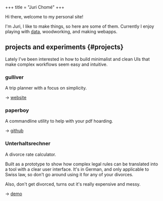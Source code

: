 +++
title = "Juri Chomé"
+++

Hi there, welcome to my personal site!

I'm Juri, I like to make things, so here are some of them. Currently I enjoy playing with [data](https://d-one.ai), woodworking, and making webapps.

## projects and experiments {#projects}

Lately I've been interested in how to build minimalist and clean UIs that make complex workflows seem easy and intuitive.

### gulliver

A trip planner with a focus on simplicity.

→ [website](https://gllvr.com)


### paperboy

A commandline utility to help with your pdf hoarding.

→ [github](https://github.com/2mol/pboy)


### Unterhaltsrechner

A divorce rate calculator.

Built as a prototype to show how complex legal rules can be translated into a tool with a clear user interface. It's in German, and only applicable to Swiss law, so don't go around using it for any of your divorces.

Also, don't get divorced, turns out it's really expensive and messy.

→ [demo](https://2mol.gitlab.io/urechner)
